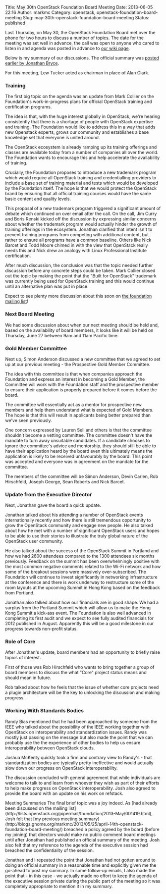 Title: May 30th OpenStack Foundation Board Meeting
Date: 2013-06-05 22:16
Author: markmc
Category: openstack, openstack-foundation-board-meeting
Slug: may-30th-openstack-foundation-board-meeting
Status: published

Last Thursday, on May 30, the OpenStack Foundation Board met over the
phone for two hours to discuss a number of topics. The date for the
meeting was set well in advance, the call was open to anyone who cared
to listen in and agenda was posted in advance to [our wiki
page](https://wiki.openstack.org/wiki/Governance/Foundation/30May2013BoardMeeting).

Below is my summary of our discussions. The official summary was [posted
earlier by Jonathan
Bryce](http://lists.openstack.org/pipermail/foundation/2013-May/001428.html).

For this meeting, Lew Tucker acted as chairman in place of Alan Clark.

### Training

The first big topic on the agenda was an update from Mark Collier on the
Foundation's work-in-progress plans for official OpenStack training and
certification programs.

The idea is that, with the huge interest globally in OpenStack, we're
hearing consistently that there is a shortage of people with OpenStack
expertise and training. The Foundation would like to address this in a
way that adds new Openstack experts, grows our community and establishes
a base knowledge set that everyone is united around.

The OpenStack ecosystem is already ramping up its training offerings and
classes are available today from a number of companies all over the
world. The Foundation wants to encourage this and help accelerate the
availability of training.

Crucially, the Foundation proposes to introduce a new trademark program
which would require all OpenStack training and credentialling providers
to include a base set of training material and tests which would be
developed by the Foundation itself. The hope is that we would protect
the OpenStack brand by ensuring that all official training courses would
have the same basic content and quality levels.

This proposal of a new trademark program triggered a significant amount
of debate which continued on over email after the call. On the call, Jim
Curry and Boris Renski kicked off the discussion by expressing similar
concerns about whether the trademark program would actually hinder the
growth of training offerings in the ecosystem. Jonathan clarified that
intent isn't to prevent training programs from competing with additional
content, but rather to ensure all programs have a common baseline.
Others like Nick Barcet and Todd Moore chimed in with the view that
OpenStack really needs this and Nick drew an analogy with Linux
Professional Institute certification.

After much discussion, the conclusion was that the topic needed further
discussion before any concrete steps could be taken. Mark Collier closed
out the topic by making the point that the "Built for OpenStack"
trademark was currently being used for OpenStack training and this would
continue until an alternative plan was put in place.

Expect to see plenty more discussion about this soon on [the foundation
mailing
list](http://lists.openstack.org/cgi-bin/mailman/listinfo/foundation)!

### Next Board Meeting

We had some discussion about when our next meeting should be held and,
based on the availability of board members, it looks like it will be
held on Thursday, June 27 between 9am and 11am Pacific time.

### Gold Member Committee

Next up, Simon Anderson discussed a new committee that we agreed to set
up at our previous meeting - the Prospective Gold Member Committee.

The idea with this committee is that when companies approach the
Foundation and express an interest in becoming a Gold Member, the
Committee will work with the Foundation staff and the prospective member
to ensure their application is properly prepared before it comes before
the board.

The committee will essentially act as a mentor for prospective new
members and help them understand what is expected of Gold Members. The
hope is that this will result in applicants being better prepared than
we've seen previously.

One concern expressed by Lauren Sell and others is that the committee
shouldn't become a vetting committee. The committee doesn't have the
mandate to turn away unsuitable candidates. If a candidate chooses to
ignore the committee's advice and mentorship, they should still be able
to have their application heard by the board even this ultimately means
the application is likely to be received unfavourably by the board. This
point was accepted and everyone was in agreement on the mandate for the
committee.

The members of the committee will be Simon Anderson, Devin Carlen, Rob
Hirschfeld, Joseph George, Sean Roberts and Nick Barcet.

### Update from the Executive Director

Next, Jonathan gave the board a quick update.

Jonathan talked about his attending a number of OpenStack events
internationally recently and how there is still tremendous opportunity
to grow the OpenStack community and engage new people. He also talked
about how he met with a number of significant OpenStack users and hopes
to be able to use their stories to illustrate the truly global nature of
the OpenStack user community.

He also talked about the success of the OpenStack Summit in Portland and
how we had 2600 attendees compared to the 1300 attendees six months
previously. Feedback on the summit has been overwhelmingly positive with
the most common negative comments related to the Wi-Fi network and how
some of the breakout sessions were massively over-subscribed. The
Foundation will continue to invest significantly in networking
infrastructure at the conference and there is work underway to
restructure some of the room layouts at the upcoming Summit in Hong Kong
based on the feedback from Portland.

Jonathan also talked about how our financials are in good shape. We had
a surplus from the Portland Summit which will allow us to make the Hong
Kong Summit a kick-ass event. The Foundation is also well advanced in
completing its first audit and we expect to see fully audited financials
for 2012 published in August. Apparently this will be a good milestone
in our progress towards non-profit status.

### Role of Core

After Jonathan's update, board members had an opportunity to briefly
raise topics of interest.

First of those was Rob Hirschfeld who wants to bring together a group of
board members to discuss the what "Core" project status means and should
mean in future.

Rob talked about how he feels that the issue of whether core projects
need a plugin architecture will be the key to unlocking the discussion
and making progress.

### Working With Standards Bodies

Randy Bias mentioned that he had been approached by someone from the
IEEE who talked about the possibility of the IEEE working together with
OpenStack on interoperability and standardization issues. Randy was
mostly just passing on the message but also made the point that we can
probably use the the experience of other bodies to help us ensure
interoperability between OpenStack clouds.

Joshua McKenty quickly took a firm and contrary view to Randy's - that
standardization bodies are typically pretty ineffective and would
actually slow down our progress on OpenStack interoperability.

The discussion concluded with general agreement that while individuals
are welcome to talk to and learn from whoever they wish as part of their
efforts to help make progress on OpenStack interoperability. Josh also
agreed to provide the board with an update on his work on refstack.

</h3>
<p>
Meeting Summaries

</h3>
The final brief topic was a joy indeed. As [had already been discussed
on the mailing
list](http://lists.openstack.org/pipermail/foundation/2013-May/001419.html),
Josh felt that [my previous meeting
summary](http://blogs.gnome.org/markmc/2013/05/25/april-14th-openstack-foundation-board-meeting/)
breached a policy agreed by the board (before my joining) that directors
would make no public comment board meetings until after Jonathan had
published an official summary of the meeting. Josh also felt that my
reference to the agenda of the executive session had breached the
confidentiality of the session.

Jonathan and I repeated the point that Jonathan had not gotten around to
doing an official summary in a reasonable time and explicitly given me
the go-ahead to post my summary. In some follow-up emails, I also made
the point that - in this case - we actually made no effort to keep the
agenda of the executive session private during the public part of the
meeting so it was completely appropriate to mention it in my summary.
